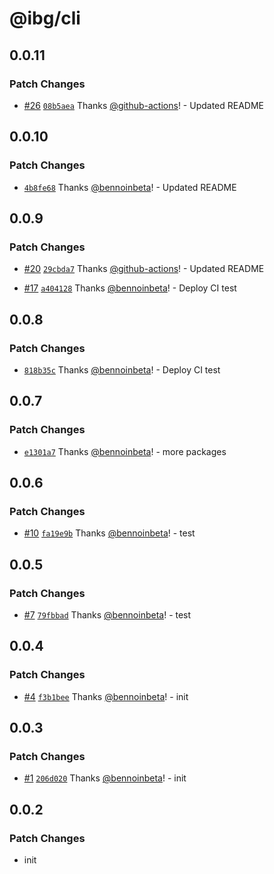 # @ibg/cli

## 0.0.11

### Patch Changes

- [#26](https://github.com/inbeta-group/monorepo/pull/26) [`08b5aea`](https://github.com/inbeta-group/monorepo/commit/08b5aea3ff12687fec6d7a35a394d6945a5bc408) Thanks [@github-actions](https://github.com/apps/github-actions)! - Updated README

## 0.0.10

### Patch Changes

- [`4b8fe68`](https://github.com/inbeta-group/monorepo/commit/4b8fe685450181f2f3eefca0a88597c591d6c3e4) Thanks [@bennoinbeta](https://github.com/bennoinbeta)! - Updated README

## 0.0.9

### Patch Changes

- [#20](https://github.com/inbeta-group/monorepo/pull/20) [`29cbda7`](https://github.com/inbeta-group/monorepo/commit/29cbda7ba2e98d626d6c5c38ded4c61e236dd019) Thanks [@github-actions](https://github.com/apps/github-actions)! - Updated README

- [#17](https://github.com/inbeta-group/monorepo/pull/17) [`a404128`](https://github.com/inbeta-group/monorepo/commit/a404128d187354ea60ac788a62171f15686ddcb0) Thanks [@bennoinbeta](https://github.com/bennoinbeta)! - Deploy CI test

## 0.0.8

### Patch Changes

- [`818b35c`](https://github.com/inbeta-group/monorepo/commit/818b35c51ad86dbd56b819e8c23551d328f0c131) Thanks [@bennoinbeta](https://github.com/bennoinbeta)! - Deploy CI test

## 0.0.7

### Patch Changes

- [`e1301a7`](https://github.com/inbeta-group/monorepo/commit/e1301a7d9ac7afb6d97395c9b08ff991ddc340af) Thanks [@bennoinbeta](https://github.com/bennoinbeta)! - more packages

## 0.0.6

### Patch Changes

- [#10](https://github.com/inbeta-group/monorepo/pull/10) [`fa19e9b`](https://github.com/inbeta-group/monorepo/commit/fa19e9b465e1f525485f8c9c22a936af5d43aa13) Thanks [@bennoinbeta](https://github.com/bennoinbeta)! - test

## 0.0.5

### Patch Changes

- [#7](https://github.com/inbeta-group/monorepo/pull/7) [`79fbbad`](https://github.com/inbeta-group/monorepo/commit/79fbbad63c2d70436724b3a5d9b9ff0aea7b2143) Thanks [@bennoinbeta](https://github.com/bennoinbeta)! - test

## 0.0.4

### Patch Changes

- [#4](https://github.com/inbeta-group/monorepo/pull/4) [`f3b1bee`](https://github.com/inbeta-group/monorepo/commit/f3b1bee1b5a2753de6fc68413bd4f798224845cc) Thanks [@bennoinbeta](https://github.com/bennoinbeta)! - init

## 0.0.3

### Patch Changes

- [#1](https://github.com/inbeta-group/monorepo/pull/1) [`206d020`](https://github.com/inbeta-group/monorepo/commit/206d020fe069b4445e68f2ecf4c2f1e0813b1766) Thanks [@bennoinbeta](https://github.com/bennoinbeta)! - init

## 0.0.2

### Patch Changes

- init
